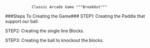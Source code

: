 				Classic Arcade Game """BreakOut"""
				
###Steps To Creating the Game###
STEP1: Creating the Paddle that support our ball.

STEP2: Creating the single line Blocks.

STEP3: Creating the ball to knockout the blocks.
